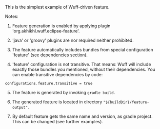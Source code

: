This is the simplest example of Wuff-driven feature.

Notes:

1. Feature generation is enabled by applying plugin 'org.akhikhl.wuff.eclipse-feature'.

2. 'java' or 'groovy' plugins are nor required neither prohibited.

3. The feature automatically includes bundles from special configuration 'feature' (see dependencies section).

4. 'feature' configuration is not transitive. That means: Wuff will include exactly those bundles you mentioned, without their dependencies. You can enable transitive dependencies by code:
  ```
  configurations.feature.transitive = true
  ```
  
5. The feature is generated by invoking `gradle build`. 

6. The generated feature is located in directory `"${buildDir}/feature-output"`.

7. By default feature gets the same name and version, as gradle project. This can be changed (see further examples).
